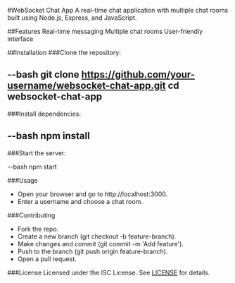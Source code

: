 #WebSocket Chat App
A real-time chat application with multiple chat rooms built using Node.js, Express, and JavaScript.

##Features
Real-time messaging
Multiple chat rooms
User-friendly interface

##Installation
###Clone the repository:

--bash
git clone https://github.com/your-username/websocket-chat-app.git
cd websocket-chat-app
--


###Install dependencies:

--bash
npm install
--


###Start the server:

--bash
npm start


###Usage
 - Open your browser and go to http://localhost:3000.
 - Enter a username and choose a chat room.

###Contributing
 - Fork the repo.
 - Create a new branch (git checkout -b feature-branch).
 - Make changes and commit (git commit -m 'Add feature').
 - Push to the branch (git push origin feature-branch).
 - Open a pull request.


###License
Licensed under the ISC License. See [LICENSE](https://en.wikipedia.org/wiki/ISC_license) for details.
